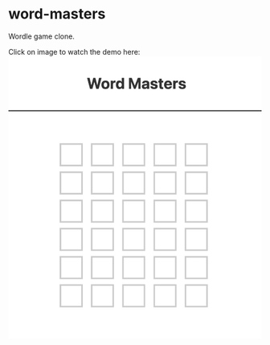 # word-masters
Wordle game clone.

Click on image to watch the demo here:
[![Word Masters demo](demo/word-masters-demo.png)](http://recordit.co/lqzS2rgWmL)
